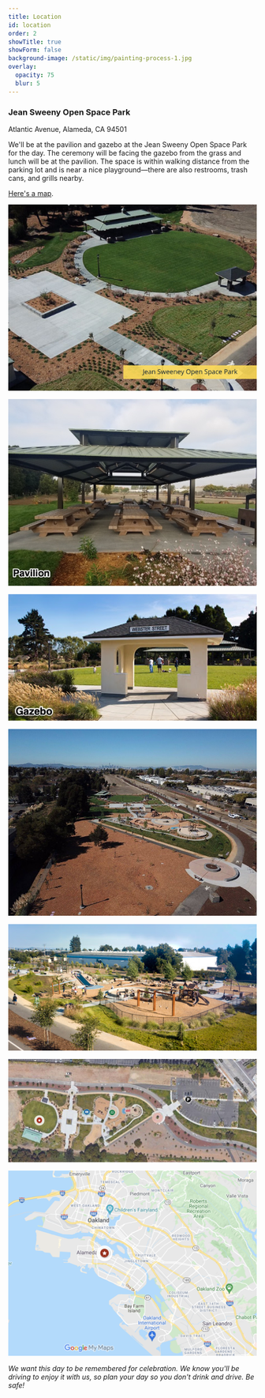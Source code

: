 ```yaml
---
title: Location
id: location
order: 2
showTitle: true
showForm: false
background-image: /static/img/painting-process-1.jpg
overlay:
  opacity: 75
  blur: 5
---
```

### Jean Sweeny Open Space Park

Atlantic Avenue, Alameda, CA 94501

We'll be at the pavilion and gazebo at the Jean Sweeny Open Space Park for the day. The ceremony will be facing the gazebo from the grass and lunch will be at the pavilion. The space is within walking distance from the parking lot and is near a nice playground—there are also restrooms, trash cans, and grills nearby.

[Here's a map](https://www.google.com/maps/d/edit?mid=1ZA5D5Z1y6qPEWDkj9keCCkz03sdEfNdm&usp=sharing).

[![](/static/img/skitch.png)](/static/img/skitch.png)

[![](/static/img/3-pavillion.jpeg)](/static/img/3-pavillion.jpeg)

[![](/static/img/4-gazebo.jpeg)](/static/img/4-gazebo.jpeg)

[![](/static/img/6-view-of-park-and-playground.jpeg)](/static/img/6-view-of-park-and-playground.jpeg)

[![](/static/img/playground-1.jpeg)](/static/img/playground-1.jpeg)

[![](/static/img/park-map.jpg)](/static/img/park-map.jpg)

[![](/static/img/screen-shot-2021-10-03-at-1.21.59-pm.png)](/static/img/screen-shot-2021-10-03-at-1.21.59-pm.png)

*We want this day to be remembered for celebration. We know you'll be driving to enjoy it with us, so plan your day so you don't drink and drive.  Be safe!*
